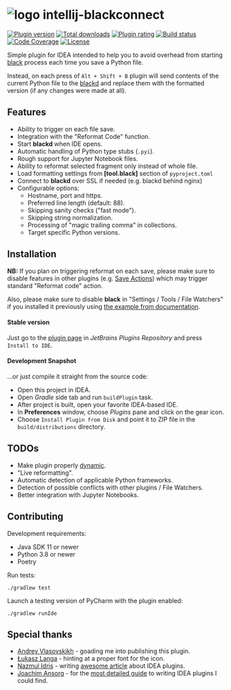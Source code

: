 # ![logo](https://raw.githubusercontent.com/lensvol/intellij-blackconnect/master/_static/readme_logo.svg) intellij-blackconnect
 
[![Plugin version](https://img.shields.io/jetbrains/plugin/v/14321-blackconnect)](https://plugins.jetbrains.com/plugin/14321-blackconnect/versions) 
[![Total downloads](https://img.shields.io/jetbrains/plugin/d/14321-blackconnect)](https://plugins.jetbrains.com/plugin/14321-blackconnect) 
[![Plugin rating](https://img.shields.io/jetbrains/plugin/r/rating/14321-blackconnect)](https://plugins.jetbrains.com/plugin/14321-blackconnect/reviews)
[![Build status](https://github.com/lensvol/intellij-blackconnect/workflows/build/badge.svg)](https://github.com/lensvol/intellij-blackconnect/actions?query=workflow%3Abuild) 
[![Code Coverage](https://codecov.io/gh/lensvol/intellij-blackconnect/branch/master/graph/badge.svg)](https://codecov.io/gh/lensvol/intellij-blackconnect)
[![License](https://img.shields.io/github/license/lensvol/intellij-blackconnect)](https://github.com/lensvol/intellij-blackconnect/blob/master/LICENSE)

Simple plugin for IDEA intended to help you to avoid overhead from starting [black](https://github.com/psf/black) process each time you save a Python file.

Instead, on each press of `Alt + Shift + B` plugin will send contents of the current Python file to the [blackd](https://black.readthedocs.io/en/stable/blackd.html) and replace them with the formatted version (if any changes were made at all).

## Features

* Ability to trigger on each file save.
* Integration with the "Reformat Code" function.
* Start <b>blackd</b> when IDE opens.
* Automatic handling of Python type stubs (`.pyi`).
* Rough support for Jupyter Notebook files.
* Ability to reformat selected fragment only instead of whole file.
* Load formatting settings from **[tool.black]** section of `pyproject.toml`
* Connect to **blackd** over SSL if needed (e.g. blackd behind nginx)
* Configurable options:
    * Hostname, port and https.
    * Preferred line length (default: 88).
    * Skipping sanity checks ("fast mode").
    * Skipping string normalization.
    * Processing of "magic trailing comma" in collections.
    * Target specific Python versions.

## Installation

**NB:** If you plan on triggering reformat on each save, please make sure to disable features in other plugins (e.g. [Save Actions](https://plugins.jetbrains.com/plugin/7642-save-actions)) which may trigger standard "Reformat code" action. 

Also, please make sure to disable **black** in "Settings / Tools / File Watchers" if you installed it previously using [the example from documentation](https://black.readthedocs.io/en/stable/editor_integration.html).

#### Stable version

Just go to the [plugin page](https://plugins.jetbrains.com/plugin/14321-blackconnect) in *JetBrains Plugins Repository* and press `Install to IDE`.

#### Development Snapshot

...or just compile it straight from the source code:

* Open this project in IDEA.
* Open _Gradle_ side tab and run `buildPlugin` task.
* After project is built, open your favorite IDEA-based IDE.
* In **Preferences** window, choose *Plugins* pane and click on the gear icon.
* Choose `Install Plugin from Disk` and point it to ZIP file in the `build/distributions` directory.

## TODOs

* Make plugin properly [dynamic](https://www.jetbrains.org/intellij/sdk/docs/basics/plugin_structure/dynamic_plugins.html).
* "Live reformatting".
* Automatic detection of applicable Python frameworks.
* Detection of possible conflicts with other plugins / File Watchers.
* Better integration with Jupyter Notebooks.

## Contributing

Development requirements:

* Java SDK 11 or newer
* Python 3.8 or newer
* Poetry

Run tests:

```shell
./gradlew test
```

Launch a testing version of PyCharm with the plugin enabled:

```shell
./gradlew runIde
```

## Special thanks

* [Andrey Vlasovskikh](https://github.com/vlasovskikh) - goading me into publishing this plugin.
* [Łukasz Langa](https://github.com/ambv) - hinting at a proper font for the icon.
* [Nazmul Idris](https://github.com/nazmulidris) - writing [awesome article](https://developerlife.com/2020/11/21/idea-plugin-example-intro/) about IDEA plugins.
* [Joachim Ansorg](https://github.com/jansorg) - for the [most detailed guide](https://www.plugin-dev.com/intellij/) to writing IDEA plugins I could find.
